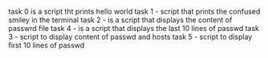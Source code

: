 task 0 is a script tht prints hello world
task 1 - script that prints the confused smiley in the terminal
task 2 - is a script that displays the content of passwrd file
task 4 - is a script that displays the last 10 lines of passwd
task 3 - script to display content of passwd and hosts
task 5 - script to display first 10 lines of passwd
